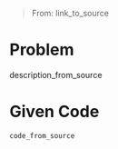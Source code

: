 > From: link_to_source

# Problem
description_from_source

# Given Code
```cpp
code_from_source
```
